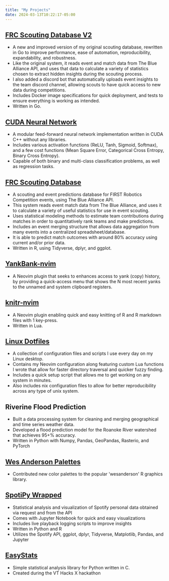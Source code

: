 ```yaml
---
title: "My Projects"
date: 2024-03-13T10:22:17-05:00
---
```


## [FRC Scouting Database V2](https://github.com/ptdewey/frc-scouting-database-v2)
* A new and improved version of my original scouting database, rewritten in Go to improve performance, ease of automation, reproducibility, expandability, and robustness.
* Like the original system, it reads event and match data from The Blue Alliance API, and uses that data to calculate a variety of statistics chosen to extract hidden insights during the scouting process.
* I also added a discord bot that automatically uploads event insights to the team discord channel, allowing scouts to have quick access to new data during competitions.
* Includes Docker image specifications for quick deployment, and tests to ensure everything is working as intended.
* Written in Go.

## [CUDA Neural Network](https://github.com/ptdewey/cuda-nn)
* A modular feed-forward neural network implementation written in CUDA C++ without any libraries.
* Includes various activation functions (ReLU, Tanh, Sigmoid, Softmax), and a few cost functions (Mean Square Error, Categorical Cross Entropy, Binary Cross Entropy).
* Capable of both binary and multi-class classification problems, as well as regression tasks.

## [FRC Scouting Database](https://github.com/ptdewey/frc-scouting-database)
* A scouting and event predictions database for FIRST Robotics Competition events, using The Blue Alliance API.
* This system reads event match data from The Blue Alliance, and uses it to calculate a variety of useful statistics for use in event scouting.
* Uses statistical modeling methods to estimate team contributions during matches in order to quantitatively rank teams and make predictions.
* Includes an event merging structure that allows data aggregation from many events into a centralized spreadsheet/database.
* It is able to predict match outcomes with around 80% accuracy using current and/or prior data.  
* Written in R, using Tidyverse, dplyr, and ggplot.

## [YankBank-nvim](https://github.com/ptdewey/yankbank-nvim)
* A Neovim plugin that seeks to enhances access to yank (copy) history, by providing a quick-access menu that shows the N most recent yanks to the unnamed and system clipboard registers.

## [knitr-nvim](https://github.com/ptdewey/knitr-nvim)
* A Neovim plugin enabling quick and easy knitting of R and R markdown files with 1 key-press.
* Written in Lua.

## [Linux Dotfiles](https://github.com/ptdewey/dotfiles)
* A collection of configuration files and scripts I use every day on my Linux desktop.
* Contains my Neovim configuration along featuring custom Lua functions I wrote that allow for faster directory traversal and quicker fuzzy finding.
* Includes a quick setup script that allows me to get working on any system in minutes.
* Also includes nix configuration files to allow for better reproducibility across any type of unix system.

## Riverine Flood Prediction
* Built a data processing system for cleaning and merging geographical and time series weather data.
* Developed a flood prediction model for the Roanoke River watershed that achieves 95+% accuracy.
* Written in Python with Numpy, Pandas, GeoPandas, Rasterio, and PyTorch

## [Wes Anderson Palettes](https://github.com/karthik/wesanderson)
* Contributed new color palettes to the popular 'wesanderson' R graphics library.

## [SpotiPy Wrapped](https://github.com/ptdewey/SpotiPy-Wrapped)
* Statistical analysis and visualization of Spotify personal data obtained via request and from the API
* Comes with Jupyter Notebook for quick and easy visualizations
* Includes live playback logging scripts to improve insights
* Written in Python and R
* Utilizes the Spotify API, ggplot, dplyr, Tidyverse, Matplotlib, Pandas, and Jupyter

## [EasyStats](https://github.com/ptdewey/easystats)
* Simple statistical analysis library for Python written in C.
* Created during the VT Hacks X hackathon

